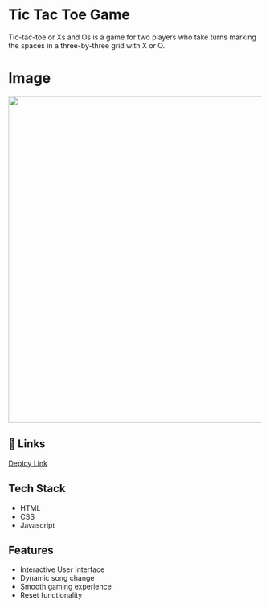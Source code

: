 
# Tic Tac Toe Game

Tic-tac-toe or Xs and Os is a game for two players who take turns marking the spaces in a three-by-three grid with X or O. 


# Image


<img src="https://github.com/CodeOrDecode/Spotify-Clone/assets/110326357/9f29a238-3ead-4309-a67f-73927b05596b" width="650">



## 🔗 Links

[Deploy Link](https://tic-tac-toe-game-seven-theta.vercel.app/)



## Tech Stack

- HTML
- CSS
- Javascript


## Features

- Interactive User Interface
- Dynamic song change
- Smooth gaming experience
- Reset functionality

